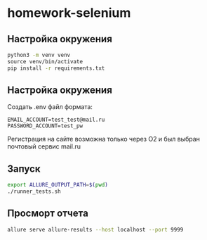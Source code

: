 # homework-selenium

## Настройка окружения

```bash
python3 -m venv venv
sourсe venv/bin/activate
pip install -r requirements.txt
```

## Настройка окружения 
Создать .env файл формата:

```
EMAIL_ACCOUNT=test_test@mail.ru
PASSWORD_ACCOUNT=test_pw
```
Регистрация на сайте возможна только через О2 и был выбран почтовый сервис mail.ru

## Запуск
```bash
export ALLURE_OUTPUT_PATH=$(pwd)
./runner_tests.sh
```

## Просморт отчета
```bash
allure serve allure-results --host localhost --port 9999
```
